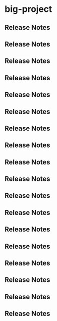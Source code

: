 # big-project

## Release Notes


## Release Notes

## Release Notes


## Release Notes

## Release Notes


## Release Notes

## Release Notes


## Release Notes




## Release Notes

## Release Notes


## Release Notes

## Release Notes

## Release Notes

## Release Notes


## Release Notes

## Release Notes


## Release Notes

## Release Notes
